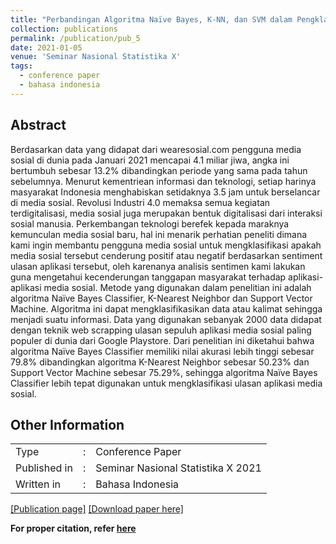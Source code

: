 ```yaml
---
title: "Perbandingan Algoritma Naïve Bayes, K-NN, dan SVM dalam Pengklasifikasian Sentimen Media Sosial"
collection: publications
permalink: /publication/pub_5
date: 2021-01-05
venue: 'Seminar Nasional Statistika X'
tags:
  - conference paper
  - bahasa indonesia
---
```

## Abstract
Berdasarkan data yang didapat dari wearesosial.com pengguna media sosial di dunia pada Januari 2021 mencapai 4.1 miliar jiwa, angka ini bertumbuh sebesar 13.2% dibandingkan periode yang sama pada tahun sebelumnya. Menurut kementriean informasi dan teknologi, setiap harinya masyarakat Indonesia menghabiskan setidaknya 3.5 jam untuk berselancar di media sosial. Revolusi Industri 4.0 memaksa semua kegiatan terdigitalisasi, media sosial juga merupakan bentuk digitalisasi dari interaksi sosial manusia. Perkembangan teknologi berefek kepada maraknya kemunculan media sosial baru, hal ini menarik perhatian peneliti dimana kami ingin membantu pengguna media sosial untuk mengklasifikasi apakah media sosial tersebut cenderung positif atau negatif berdasarkan sentiment ulasan aplikasi tersebut, oleh karenanya analisis sentimen kami lakukan guna mengetahui kecenderungan tanggapan masyarakat terhadap aplikasi-aplikasi media sosial. Metode yang digunakan dalam penelitian ini adalah algoritma Naïve Bayes Classifier, K-Nearest Neighbor dan Support Vector Machine. Algoritma ini dapat mengklasifikasikan data atau kalimat sehingga menjadi suatu informasi. Data yang digunakan sebanyak 2000 data didapat dengan teknik web scrapping ulasan sepuluh aplikasi media sosial paling populer di dunia dari Google Playstore. Dari penelitian ini diketahui bahwa algoritma Naïve Bayes Classifier memiliki nilai akurasi lebih tinggi sebesar 79.8% dibandingkan algoritma K-Nearest Neighbor sebesar 50.23% dan Support Vector Machine sebesar 75.29%, sehingga algoritma Naïve Bayes Classifier lebih tepat digunakan untuk mengklasifikasi ulasan aplikasi media sosial.
<br>

## Other Information
<table>
  <tr>
    <td>Type</td>
    <td>:</td>
    <td>Conference Paper</td>
  </tr>
  <tr>
    <td>Published in</td>
    <td>:</td>
    <td>Seminar Nasional Statistika X 2021</td>
  </tr>
  <tr>
    <td>Written in</td>
    <td>:</td>
    <td>Bahasa Indonesia</td>
  </tr>
</table>

[[Publication page]](https://prosiding.statistics.unpad.ac.id/?journal=prosidingsns&page=article&op=view&path%5B%5D=85)
[[Download paper here]](https://www.researchgate.net/profile/Mohammad-Asnawi/publication/371369364_Perbandingan_Algoritma_Naive_Bayes_K-NN_dan_SVM_dalam_Pengklasifikasian_Sentimen_Media_Sosial/links/6480b404b3dfd73b776bc412/Perbandingan-Algoritma-Naive-Bayes-K-NN-dan-SVM-dalam-Pengklasifikasian-Sentimen-Media-Sosial.pdf)



**For proper citation, refer [here](https://scholar.google.com/scholar?hl=en&as_sdt=0%2C5&q=Perbandingan+Algoritma+Na%C3%AFve+Bayes%2C+K-NN%2C+dan+SVM+dalam+Pengklasifikasian+Sentimen+Media+Sosial&btnG=#d=gs_cit&t=1692525758300&u=%2Fscholar%3Fq%3Dinfo%3ArUIRHqoj194J%3Ascholar.google.com%2F%26output%3Dcite%26scirp%3D0%26hl%3Den)**
